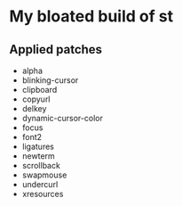 # My bloated build of st

## Applied patches

 - alpha
 - blinking-cursor
 - clipboard
 - copyurl
 - delkey
 - dynamic-cursor-color
 - focus
 - font2
 - ligatures
 - newterm
 - scrollback
 - swapmouse
 - undercurl
 - xresources
